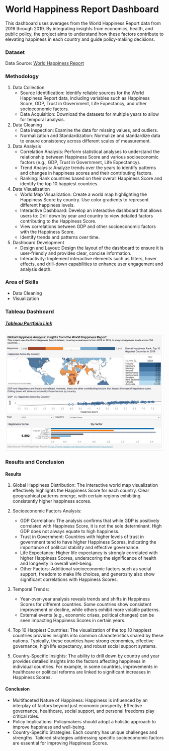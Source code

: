 # World Happiness Report Dashboard
This dashboard uses averages from the World Happiness Report data from 2016 through 2019. 
By integrating insights from economics, health, and public policy, the project aims to understand how these factors contribute to elevating happiness in each country and guide policy-making decisions.

### Dataset
Data Source: [World Happiness Report](https://www.kaggle.com/datasets/unsdsn/world-happiness)

### Methodology
1. Data Collection
    - Source Identification: Identify reliable sources for the World Happiness Report data, including variables such as Happiness Score, GDP, Trust in Government, Life Expectancy, and other socioeconomic factors.
    - Data Acquisition: Download the datasets for multiple years to allow for temporal analysis.
2. Data Cleaning
    -  Data Inspection: Examine the data for missing values, and outliers.
    -  Normalization and Standardization: Normalize and standardize data to ensure consistency across different scales of measurement.
3. Data Analysis
    - Correlation Analysis: Perform statistical analyses to understand the relationship between Happiness Score and various socioeconomic factors (e.g., GDP, Trust in Government, Life Expectancy).
    - Trend Analysis: Analyze trends over the years to identify patterns and changes in happiness scores and their contributing factors.
    - Ranking: Rank countries based on their overall Happiness Score and identify the top 10 happiest countries.
4. Data Visualization
    - World Map Visualization: Create a world map highlighting the Happiness Score by country. Use color gradients to represent different happiness levels.
    - Interactive Dashboard: Develop an interactive dashboard that allows users to: Drill down by year and country to view detailed factors contributing to the Happiness Score.
    - View correlations between GDP and other socioeconomic factors with the Happiness Score.
    - Identify trends and patterns over time.
5.  Dashboard Development
    - Design and Layout: Design the layout of the dashboard to ensure it is user-friendly and provides clear, concise information.
    - Interactivity: Implement interactive elements such as filters, hover effects, and drill-down capabilities to enhance user engagement and analysis depth.
    
### Area of Skills
- Data Cleaning
- Visualization
  
### Tableau Dashboard
##### [Tableau Portfolio Link](https://public.tableau.com/app/profile/julielsa.sosa/viz/WorldHappinessReportDashboard_17179973627200/WorldHappinessReportDashboard?publish=yes)

![World Happiness Report Dashboard](https://github.com/julielsa/Tableau-World-Happiness-Report-Dashboard/blob/main/World%20Happiness%20Report%20Dashboard.png)

### Results and Conclusion
#### Results

1. Global Happiness Distribution: The interactive world map visualization effectively highlights the Happiness Score for each country. Clear geographical patterns emerge, with certain regions exhibiting consistently higher happiness scores.

2. Socioeconomic Factors Analysis:
      -  GDP Correlation: The analysis confirms that while GDP is positively correlated with Happiness Score, it is not the sole determinant. High GDP does not always equate to high happiness.
      -  Trust in Government: Countries with higher levels of trust in government tend to have higher Happiness Scores, indicating the importance of political stability and effective governance.
      -  Life Expectancy: Higher life expectancy is strongly correlated with higher Happiness Scores, underscoring the significance of health and longevity in overall well-being.
      -  Other Factors: Additional socioeconomic factors such as social support, freedom to make life choices, and generosity also show significant correlations with Happiness Scores.
3. Temporal Trends:
     - Year-over-year analysis reveals trends and shifts in Happiness Scores for different countries. Some countries show consistent improvement or decline, while others exhibit more volatile patterns.
     - External events (e.g., economic crises, political changes) can be seen impacting Happiness Scores in certain years.
5. Top 10 Happiest Countries: The visualization of the top 10 happiest countries provides insights into common characteristics shared by these nations. Typically, these countries have strong economies, effective governance, high life expectancy, and robust social support systems.
6. Country-Specific Insights: The ability to drill down by country and year provides detailed insights into the factors affecting happiness in individual countries. For example, in some countries, improvements in healthcare or political reforms are linked to significant increases in Happiness Scores.

#### Conclusion

  - Multifaceted Nature of Happiness: Happiness is influenced by an interplay of factors beyond just economic prosperity. Effective governance, healthcare, social support, and personal freedoms play critical roles.
  - Policy Implications: Policymakers should adopt a holistic approach to improve happiness and well-being. 
  - Country-Specific Strategies: Each country has unique challenges and strengths. Tailored strategies addressing specific socioeconomic factors are essential for improving Happiness Scores.
 
